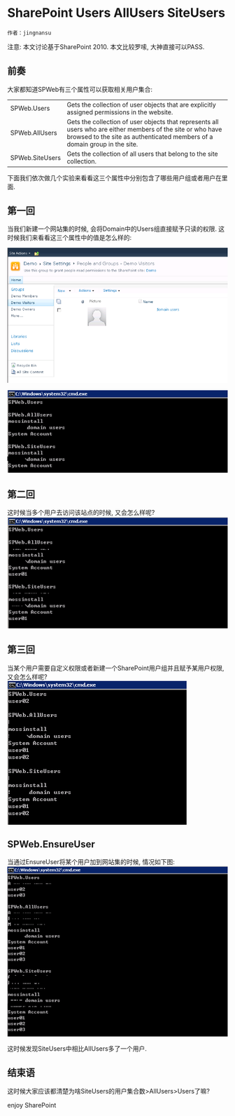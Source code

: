 # SharePoint Users AllUsers SiteUsers
	作者：jingnansu

注意: 本文讨论基于SharePoint 2010. 本文比较罗嗦, 大神直接可以PASS.

## 前奏
大家都知道SPWeb有三个属性可以获取相关用户集合:
<table>
    <tr>
        <td>SPWeb.Users</td>
        <td>Gets the collection of user objects that are explicitly assigned permissions in the website.</td>
    </tr>
    <tr>
        <td>SPWeb.AllUsers</td>
        <td>Gets the collection of user objects that represents all users who are either members of the site or who have browsed to the site as authenticated members of a domain group in the site.</td>
    </tr>
    <tr>
        <td>SPWeb.SiteUsers</td>
        <td>Gets the collection of all users that belong to the site collection.</td>
    </tr>
</table>

下面我们依次做几个实验来看看这三个属性中分别包含了哪些用户组或者用户在里面.

## 第一回
当我们新建一个网站集的时候, 会将Domain中的Users组直接赋予只读的权限. 这时候我们来看看这三个属性中的值是怎么样的:

![](imgs/20151103.01.png)

![](imgs/20151103.02.png)

## 第二回
这时候当多个用户去访问该站点的时候, 又会怎么样呢?
![](imgs/20151103.03.png)

## 第三回
当某个用户需要自定义权限或者新建一个SharePoint用户组并且赋予某用户权限, 又会怎么样呢? 
![](imgs/20151103.04.png)

## SPWeb.EnsureUser
当通过EnsureUser将某个用户加到网站集的时候, 情况如下图:
![](imgs/20151103.05.png)

这时候发现SiteUsers中相比AllUsers多了一个用户.

## 结束语
这时候大家应该都清楚为啥SiteUsers的用户集合数>AllUsers>Users了嘛?

enjoy SharePoint